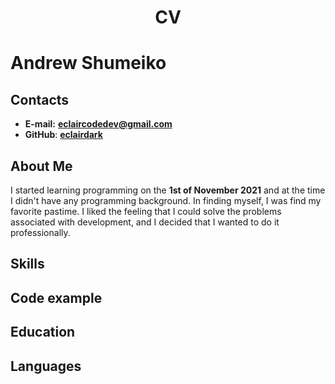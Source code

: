 <h1 align="center"></font>CV</h1>

# **Andrew Shumeiko**

## **Contacts**

- **E-mail:** **eclaircodedev@gmail.com**
- **GitHub**: **[eclairdark](https://github.com/eclairdark)**

## **About Me**

I started learning programming on the **1st of November 2021** and at the time I didn't have any programming background. In finding myself, I was find my favorite pastime. I liked the feeling that I could solve the problems associated with development, and I decided that I wanted to do it professionally.

## **Skills**

## **Code example**

## **Education**

## **Languages**
